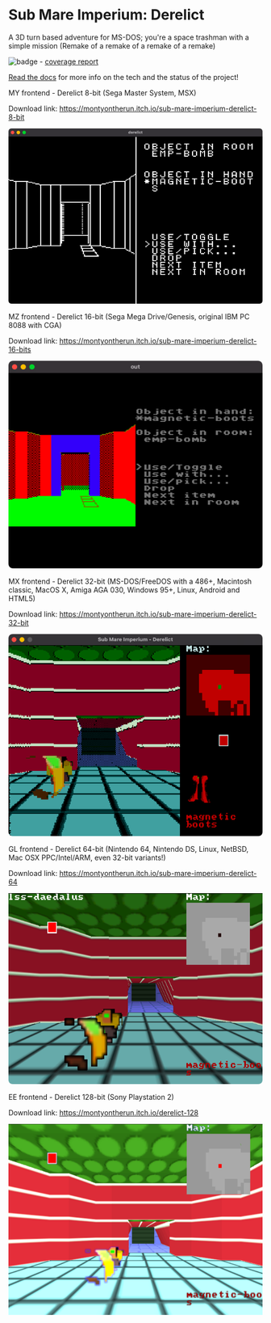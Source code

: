 # Sub Mare Imperium: Derelict
A 3D turn based adventure for MS-DOS; you're a space trashman with a simple mission (Remake of a remake of a remake of a remake)

![badge](https://github.com/TheFakeMontyOnTheRun/space-trashman-blues/actions/workflows/run-unit-tests.yml/badge.svg) - [coverage report](https://thefakemontyontherun.github.io/space-trashman-blues/coverage/index.html)

[Read the docs](https://thefakemontyontherun.github.io/space-trashman-blues/) for more info on the tech and the status of the project!

MY frontend - Derelict 8-bit (Sega Master System, MSX)

Download link: https://montyontherun.itch.io/sub-mare-imperium-derelict-8-bit

![ ](derelict8.png)

MZ frontend - Derelict 16-bit (Sega Mega Drive/Genesis, original IBM PC 8088 with CGA)

Download link: https://montyontherun.itch.io/sub-mare-imperium-derelict-16-bits

![ ](derelict16.png)

MX frontend - Derelict 32-bit (MS-DOS/FreeDOS with a 486+, Macintosh classic, MacOS X, Amiga AGA 030, Windows 95+, Linux, Android and HTML5)

Download link: https://montyontherun.itch.io/sub-mare-imperium-derelict-32-bit

![ ](derelict32.png)

GL frontend - Derelict 64-bit (Nintendo 64, Nintendo DS, Linux, NetBSD, Mac OSX PPC/Intel/ARM, even 32-bit variants!)

Download link: https://montyontherun.itch.io/sub-mare-imperium-derelict-64

![ ](derelict64.png)

EE frontend - Derelict 128-bit (Sony Playstation 2)

Download link: https://montyontherun.itch.io/derelict-128

![ ](derelict128.png)
